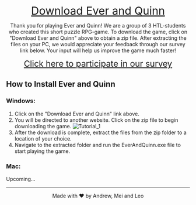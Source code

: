 <p align="center">
  <a href="https://github.com/Pacifist-Player28/EverAndQuinn/releases/tag/v0.5.7-DEMO" style="font-size: 30px;">Download Ever and Quinn</a>
</p>

<p align="center">
  Thank you for playing Ever and Quinn! We are a group of 3 HTL-students who created this short puzzle RPG-game. To download the game, click on "Download Ever and Quinn" above to obtain a zip file. After extracting the files on your PC, we would appreciate your feedback through our survey link below. Your input will help us improve the game much faster!
</p>

<p align="center">
  <a href="https://docs.google.com/forms/d/e/1FAIpQLSdVvjWFpIorPovUmTtO_hHalHIcfQE3zrtTPQt79MCpfhQOjg/viewform?usp=sf_link" style="font-size: 23px;">Click here to participate in our survey</a>
</p>

## How to Install Ever and Quinn

### Windows:
1. Click on the "Download Ever and Quinn" link above.
2. You will be directed to another website. Click on the zip file to begin downloading the game.
 ![Tutorial_1](https://user-images.githubusercontent.com/72389349/226194976-5f9e0b42-2610-40e8-81c2-826071c7e34d.png)
3. After the download is complete, extract the files from the zip folder to a location of your choice.
4. Navigate to the extracted folder and run the EverAndQuinn.exe file to start playing the game.

### Mac:
Upcoming...

---

<footer>
  <p align="center">
    Made with ❤️ by Andrew, Mei and Leo
  </p>
</footer>
